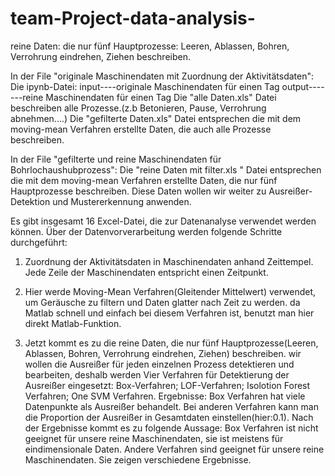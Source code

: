# team-Project-data-analysis-
reine Daten: die nur fünf Hauptprozesse: Leeren, Ablassen, Bohren, Verrohrung eindrehen, Ziehen beschreiben.


In der File "originale Maschinendaten mit Zuordnung der Aktivitätsdaten": 
Die ipynb-Datei: input----originale Maschinendaten für einen Tag            output-------reine Maschinendaten für einen Tag
Die "alle Daten.xls" Datei beschreiben alle Prozesse.(z.b Betonieren, Pause, Verrohrung abnehmen....)
Die "gefilterte Daten.xls" Datei entsprechen die mit dem moving-mean Verfahren erstellte Daten, die auch alle Prozesse beschreiben.





In der File "gefilterte und reine Maschinendaten für Bohrlochaushubprozess":
Die "reine Daten mit filter.xls " Datei entsprechen die  mit dem moving-mean Verfahren erstellte Daten, die nur fünf Hauptprozesse beschreiben. Diese Daten wollen wir weiter zu Ausreißer-Detektion und Mustererkennung anwenden. 





Es gibt insgesamt 16 Excel-Datei, die zur Datenanalyse verwendet werden können.
Über der Datenvorverarbeitung werden folgende Schritte durchgeführt:

1. Zuordnung der Aktivitätsdaten in Maschinendaten anhand Zeittempel. Jede Zeile der Maschinendaten entspricht einen Zeitpunkt.

2. Hier werde Moving-Mean Verfahren(Gleitender Mittelwert) verwendet, um Geräusche zu filtern und Daten glatter nach Zeit zu werden. 
da Matlab schnell und einfach bei diesem Verfahren ist, benutzt man hier direkt Matlab-Funktion.

3. Jetzt kommt es zu die reine Daten, die nur fünf Hauptprozesse(Leeren, Ablassen, Bohren, Verrohrung eindrehen, Ziehen) beschreiben.
wir wollen die Ausreißer für jeden einzelnen Prozess detektieren und bearbeiten, deshalb werden Vier Verfahren für Detektierung der Ausreißer 
eingesetzt: Box-Verfahren; LOF-Verfahren; Isolotion Forest Verfahren; One SVM Verfahren.
Ergebnisse: Box Verfahren hat viele Datenpunkte als Ausreißer behandelt. Bei anderen Verfahren kann man die Proportion der Ausreißer in Gesamtdaten einstellen(hier:0.1).
Nach der Ergebnisse kommt es zu folgende Aussage: 
Box Verfahren ist nicht geeignet für unsere reine Maschinendaten, sie ist meistens für eindimensionale Daten. 
Andere Verfahren sind geeignet für unsere reine Maschinendaten. Sie zeigen verschiedene Ergebnisse. 


